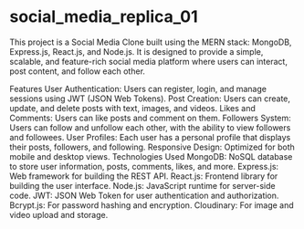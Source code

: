 # social_media_replica_01



This project is a Social Media Clone built using the MERN stack: MongoDB, Express.js, React.js, and Node.js. It is designed to provide a simple, scalable, and feature-rich social media platform where users can interact, post content, and follow each other.

Features
User Authentication: Users can register, login, and manage sessions using JWT (JSON Web Tokens).
Post Creation: Users can create, update, and delete posts with text, images, and videos.
Likes and Comments: Users can like posts and comment on them.
Followers System: Users can follow and unfollow each other, with the ability to view followers and followees.
User Profiles: Each user has a personal profile that displays their posts, followers, and following.
Responsive Design: Optimized for both mobile and desktop views.
Technologies Used
MongoDB: NoSQL database to store user information, posts, comments, likes, and more.
Express.js: Web framework for building the REST API.
React.js: Frontend library for building the user interface.
Node.js: JavaScript runtime for server-side code.
JWT: JSON Web Token for user authentication and authorization.
Bcrypt.js: For password hashing and encryption.
Cloudinary: For image and video upload and storage.
